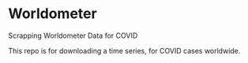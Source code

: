 # Worldometer
Scrapping Worldometer Data for COVID

This repo is for downloading a time series, for COVID cases worldwide.
